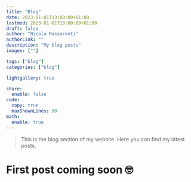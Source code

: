 ```yaml
---
title: "Blog"
date: 2023-01-01T13:00:00+01:00
lastmod: 2023-01-01T13:00:00+01:00
draft: false
author: "Nicola Massarenti"
authorLink: ""
description: "My blog posts"
images: [""]

tags: ["blog"]
categories: ["blog"]

lightgallery: true

share:
  enable: false
code:
  copy: true
  maxShownLines: 50
math:
  enable: true
---
```


> This is the blog section of my website. Here you can find my latest posts.

# First post coming soon :nerd_face: